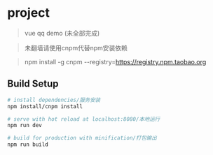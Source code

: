 # project

> vue qq demo (未全部完成)

> 未翻墙请使用cnpm代替npm安装依赖

> npm install -g cnpm --registry=https://registry.npm.taobao.org

## Build Setup

``` bash
# install dependencies/服务安装
npm install/cnpm install

# serve with hot reload at localhost:8080/本地运行
npm run dev

# build for production with minification/打包输出
npm run build